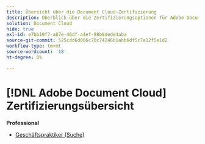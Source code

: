 ```yaml
---
title: Übersicht über die Document Cloud-Zertifizierung
description: Überblick über die Zertifizierungsoptionen für Adobe Document Cloud
solution: Document Cloud
hide: true
exl-id: e7bb19f7-a87e-46df-a4ef-98b8dede4aba
source-git-commit: 525cdd6d066c70c74246b1abb6df5c7a12f5e1d2
workflow-type: tm+mt
source-wordcount: '18'
ht-degree: 0%

---
```


# [!DNL Adobe Document Cloud] Zertifizierungsübersicht

**Professional**

* [Geschäftspraktiker (Suche)](/help/certifications/adc/adc-p-business.md) <!--AD0-D106-->
